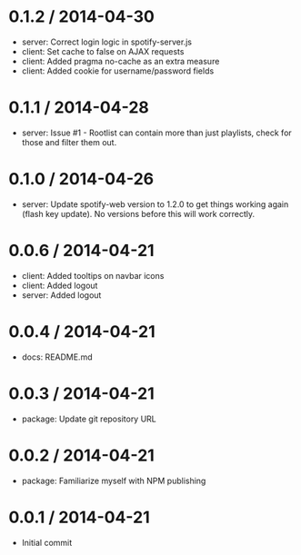 0.1.2 / 2014-04-30
==================

  * server: Correct login logic in spotify-server.js
  * client: Set cache to false on AJAX requests
  * client: Added pragma no-cache as an extra measure
  * client: Added cookie for username/password fields

0.1.1 / 2014-04-28
==================

  * server: Issue #1 - Rootlist can contain more than just playlists, check for those and filter them out.

0.1.0 / 2014-04-26
==================

  * server: Update spotify-web version to 1.2.0 to get things working again (flash key update).  No versions before this will work correctly.

0.0.6 / 2014-04-21
==================

  * client: Added tooltips on navbar icons
  * client: Added logout
  * server: Added logout

0.0.4 / 2014-04-21
==================

  * docs: README.md

0.0.3 / 2014-04-21
==================

  * package: Update git repository URL

0.0.2 / 2014-04-21
==================

  * package: Familiarize myself with NPM publishing

0.0.1 / 2014-04-21
==================

  * Initial commit